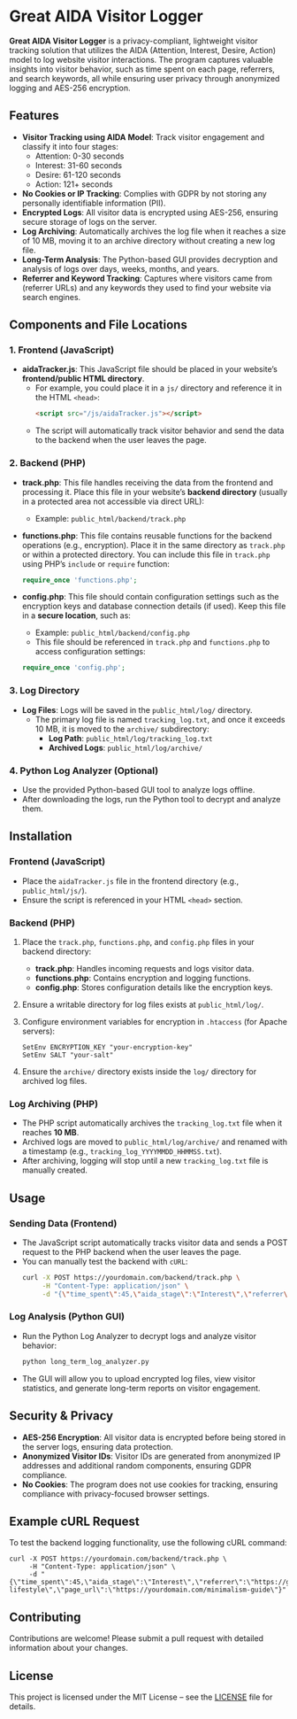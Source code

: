 # Great AIDA Visitor Logger

**Great AIDA Visitor Logger** is a privacy-compliant, lightweight visitor tracking solution that utilizes the AIDA (Attention, Interest, Desire, Action) model to log website visitor interactions. The program captures valuable insights into visitor behavior, such as time spent on each page, referrers, and search keywords, all while ensuring user privacy through anonymized logging and AES-256 encryption.

## Features

- **Visitor Tracking using AIDA Model**: Track visitor engagement and classify it into four stages:
  - Attention: 0-30 seconds
  - Interest: 31-60 seconds
  - Desire: 61-120 seconds
  - Action: 121+ seconds
- **No Cookies or IP Tracking**: Complies with GDPR by not storing any personally identifiable information (PII).
- **Encrypted Logs**: All visitor data is encrypted using AES-256, ensuring secure storage of logs on the server.
- **Log Archiving**: Automatically archives the log file when it reaches a size of 10 MB, moving it to an archive directory without creating a new log file.
- **Long-Term Analysis**: The Python-based GUI provides decryption and analysis of logs over days, weeks, months, and years.
- **Referrer and Keyword Tracking**: Captures where visitors came from (referrer URLs) and any keywords they used to find your website via search engines.

## Components and File Locations

### 1. **Frontend (JavaScript)**

- **aidaTracker.js**: This JavaScript file should be placed in your website’s **frontend/public HTML directory**.
  - For example, you could place it in a `js/` directory and reference it in the HTML `<head>`:
    ```html
    <script src="/js/aidaTracker.js"></script>
    ```
  - The script will automatically track visitor behavior and send the data to the backend when the user leaves the page.

### 2. **Backend (PHP)**

- **track.php**: This file handles receiving the data from the frontend and processing it. Place this file in your website’s **backend directory** (usually in a protected area not accessible via direct URL):
  - Example: `public_html/backend/track.php`

- **functions.php**: This file contains reusable functions for the backend operations (e.g., encryption). Place it in the same directory as `track.php` or within a protected directory. You can include this file in `track.php` using PHP’s `include` or `require` function:
  ```php
  require_once 'functions.php';
  ```

- **config.php**: This file should contain configuration settings such as the encryption keys and database connection details (if used). Keep this file in a **secure location**, such as:
  - Example: `public_html/backend/config.php`
  - This file should be referenced in `track.php` and `functions.php` to access configuration settings:
  ```php
  require_once 'config.php';
  ```

### 3. **Log Directory**

- **Log Files**: Logs will be saved in the `public_html/log/` directory.
  - The primary log file is named `tracking_log.txt`, and once it exceeds 10 MB, it is moved to the `archive/` subdirectory:
    - **Log Path**: `public_html/log/tracking_log.txt`
    - **Archived Logs**: `public_html/log/archive/`

### 4. **Python Log Analyzer (Optional)**

- Use the provided Python-based GUI tool to analyze logs offline.
- After downloading the logs, run the Python tool to decrypt and analyze them.

## Installation

### Frontend (JavaScript)

- Place the `aidaTracker.js` file in the frontend directory (e.g., `public_html/js/`).
- Ensure the script is referenced in your HTML `<head>` section.

### Backend (PHP)

1. Place the `track.php`, `functions.php`, and `config.php` files in your backend directory:
   - **track.php**: Handles incoming requests and logs visitor data.
   - **functions.php**: Contains encryption and logging functions.
   - **config.php**: Stores configuration details like the encryption keys.

2. Ensure a writable directory for log files exists at `public_html/log/`.

3. Configure environment variables for encryption in `.htaccess` (for Apache servers):
   ```
   SetEnv ENCRYPTION_KEY "your-encryption-key"
   SetEnv SALT "your-salt"
   ```

4. Ensure the `archive/` directory exists inside the `log/` directory for archived log files.

### Log Archiving (PHP)

- The PHP script automatically archives the `tracking_log.txt` file when it reaches **10 MB**.
- Archived logs are moved to `public_html/log/archive/` and renamed with a timestamp (e.g., `tracking_log_YYYYMMDD_HHMMSS.txt`).
- After archiving, logging will stop until a new `tracking_log.txt` file is manually created.

## Usage

### Sending Data (Frontend)

- The JavaScript script automatically tracks visitor data and sends a POST request to the PHP backend when the user leaves the page.
- You can manually test the backend with `cURL`:
  ```bash
  curl -X POST https://yourdomain.com/backend/track.php \
       -H "Content-Type: application/json" \
       -d "{\"time_spent\":45,\"aida_stage\":\"Interest\",\"referrer\":\"https://google.com\",\"keyword\":\"minimalist lifestyle\",\"page_url\":\"https://yourdomain.com/minimalism-guide\"}"
  ```

### Log Analysis (Python GUI)

- Run the Python Log Analyzer to decrypt logs and analyze visitor behavior:
  ```bash
  python long_term_log_analyzer.py
  ```
- The GUI will allow you to upload encrypted log files, view visitor statistics, and generate long-term reports on visitor engagement.

## Security & Privacy

- **AES-256 Encryption**: All visitor data is encrypted before being stored in the server logs, ensuring data protection.
- **Anonymized Visitor IDs**: Visitor IDs are generated from anonymized IP addresses and additional random components, ensuring GDPR compliance.
- **No Cookies**: The program does not use cookies for tracking, ensuring compliance with privacy-focused browser settings.

## Example cURL Request

To test the backend logging functionality, use the following cURL command:
```
curl -X POST https://yourdomain.com/backend/track.php \
     -H "Content-Type: application/json" \
     -d "{\"time_spent\":45,\"aida_stage\":\"Interest\",\"referrer\":\"https://google.com\",\"keyword\":\"minimalist lifestyle\",\"page_url\":\"https://yourdomain.com/minimalism-guide\"}"
```

## Contributing

Contributions are welcome! Please submit a pull request with detailed information about your changes.

## License

This project is licensed under the MIT License – see the [LICENSE](LICENSE) file for details.
